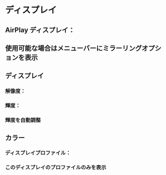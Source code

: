 ディスプレイ
============

AirPlay ディスプレイ：
---------------------

使用可能な場合はメニューバーにミラーリングオプションを表示
----------------------------------------------------------

ディスプレイ
------------

### 解像度：

### 輝度：

### 輝度を自動調整

カラー
------

### ディスプレイプロファイル：

### このディスプレイのプロファイルのみを表示
